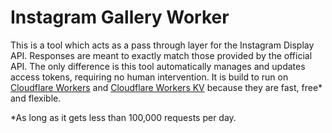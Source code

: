 # Instagram Gallery Worker

This is a tool which acts as a pass through layer for the Instagram Display API.
Responses are meant to exactly match those provided by the official API. The
only difference is this tool automatically manages and updates access tokens,
requiring no human intervention. It is build to run on [Cloudflare
Workers](https://workers.cloudflare.com/) and [Cloudflare Workers
KV](https://developers.cloudflare.com/kv/) because they are fast, free\* and
flexible.

\*As long as it gets less than 100,000 requests per day.
